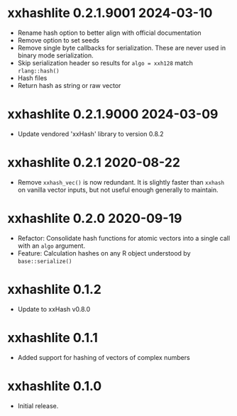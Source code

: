 

# xxhashlite 0.2.1.9001  2024-03-10

* Rename hash option to better align with official documentation
* Remove option to set seeds
* Remove single byte callbacks for serialization. These are never used in binary
  mode serialization.
* Skip serialization header so results for `algo = xxh128` match `rlang::hash()`
* Hash files
* Return hash as string or raw vector

# xxhashlite 0.2.1.9000  2024-03-09

* Update vendored 'xxHash' library to version 0.8.2

# xxhashlite 0.2.1 2020-08-22

* Remove `xxhash_vec()` is now redundant.  It is slightly faster than `xxhash`
  on vanilla vector inputs, but not useful enough generally to maintain.

# xxhashlite 0.2.0 2020-09-19

* Refactor: Consolidate hash functions for atomic vectors into a single call with an 
  `algo` argument.
* Feature: Calculation hashes on any R object understood by `base::serialize()`

# xxhashlite 0.1.2

* Update to xxHash v0.8.0

# xxhashlite 0.1.1

* Added support for hashing of vectors of complex numbers

# xxhashlite 0.1.0

* Initial release.
